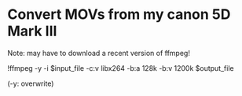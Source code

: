 # Convert MOVs from my canon 5D Mark III

Note: may have to download a recent version of ffmpeg!
  
  !ffmpeg -y -i $input_file -c:v libx264 -b:a 128k -b:v 1200k $output_file 

(-y: overwrite)
